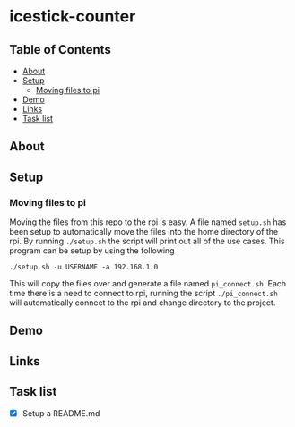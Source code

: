 # icestick-counter

## Table of Contents
 * [About](#About)
 * [Setup](#Setup)
    * [Moving files to pi](#Moving-files-to-pi)
 * [Demo](#Demo)
 * [Links](#Links)
 * [Task list](#Task-list)


## About

## Setup

### Moving files to pi

Moving the files from this repo to the rpi is easy. A file named `setup.sh` has been setup
to automatically move the files into the home directory of the rpi. By running `./setup.sh`
the script will print out all of the use cases. This program can be setup by using the 
following

```
./setup.sh -u USERNAME -a 192.168.1.0 
```

This will copy the files over and generate a file named `pi_connect.sh`. Each time there
is a  need to connect to rpi, running the script `./pi_connect.sh` will automatically connect
to the rpi and change directory to the project.

## Demo

## Links

## Task list

- [x] Setup a README.md